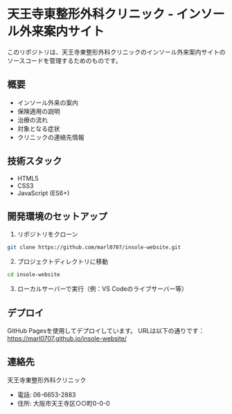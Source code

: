 # 天王寺東整形外科クリニック - インソール外来案内サイト

このリポジトリは、天王寺東整形外科クリニックのインソール外来案内サイトのソースコードを管理するためのものです。

## 概要

- インソール外来の案内
- 保険適用の説明
- 治療の流れ
- 対象となる症状
- クリニックの連絡先情報

## 技術スタック

- HTML5
- CSS3
- JavaScript (ES6+)

## 開発環境のセットアップ

1. リポジトリをクローン
```bash
git clone https://github.com/marl0707/insole-website.git
```

2. プロジェクトディレクトリに移動
```bash
cd insole-website
```

3. ローカルサーバーで実行（例：VS Codeのライブサーバー等）

## デプロイ

GitHub Pagesを使用してデプロイしています。
URLは以下の通りです：
https://marl0707.github.io/insole-website/

## 連絡先

天王寺東整形外科クリニック
- 電話: 06-6653-2883
- 住所: 大阪市天王寺区○○町0-0-0 